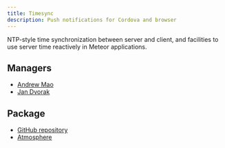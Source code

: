 ```yaml
---
title: Timesync
description: Push notifications for Cordova and browser
---
```


NTP-style time synchronization between server and client, and facilities to use server time reactively in Meteor applications.

## Managers
* [Andrew Mao](https://github.com/mizzao)
* [Jan Dvorak](https://github.com/sponsors/StorytellerCZ)

## Package
* [GitHub repository](https://github.com/Meteor-Community-Packages/meteor-autocomplete)
* [Atmosphere](https://atmospherejs.com/mizzao/autocomplete)

